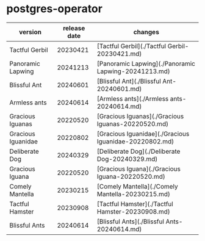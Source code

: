 # postgres-operator	


|version|release date|changes|
|---|---|---|
|Tactful Gerbil|20230421|[Tactful Gerbil](./Tactful Gerbil-20230421.md)|
|Panoramic Lapwing|20241213|[Panoramic Lapwing](./Panoramic Lapwing-20241213.md)|
|Blissful Ant|20240601|[Blissful Ant](./Blissful Ant-20240601.md)|
|Armless ants|20240614|[Armless ants](./Armless ants-20240614.md)|
|Gracious Iguanas|20220520|[Gracious Iguanas](./Gracious Iguanas-20220520.md)|
|Gracious Iguanidae|20220802|[Gracious Iguanidae](./Gracious Iguanidae-20220802.md)|
|Deliberate Dog|20240329|[Deliberate Dog](./Deliberate Dog-20240329.md)|
|Gracious Iguana|20220520|[Gracious Iguana](./Gracious Iguana-20220520.md)|
|Comely Mantella|20230215|[Comely Mantella](./Comely Mantella-20230215.md)|
|Tactful Hamster|20230908|[Tactful Hamster](./Tactful Hamster-20230908.md)|
|Blissful Ants|20240614|[Blissful Ants](./Blissful Ants-20240614.md)|
